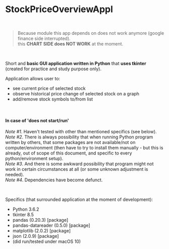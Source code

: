 # StockPriceOverviewAppl

<br>

> Because module this app depends on does 
> not work anymore (google finance side interrupted).<br>
> this **CHART SIDE does NOT WORK** at the moment.

<br>

Short and **basic GUI application written in Python** that **uses tkinter** (created for practice and study purpose only). 

Application allows user to:
- see current price of selected stock
- observe historical price change of selected stock on a graph
- add/remove stock symbols to/from list

<br>

#### In case of 'does not start/run'

*Note #1*. Haven't tested with other than mentioned specifics (see below).<br> 
*Note #2*. There is always possibility that when running Python program written by others, that some packages are not available/not on computer/environment (then have to try to install them manually - but this is already, out of scope of this document, and specific to every python/environment setup).<br>
*Note #3*. And there is some awkward possibility that program might not work in certain circumstances at all (or some unknown adjustment is needed).<br>
*Note #4*. Dependencies have become defunct.

<br>

Specifics (that surrounded application at the moment of development):
- Python 3.6.2
- tkinter 8.5
- pandas (0.20.3) [package]
- pandas-datareader (0.5.0) [package]
- matplotlib (2.0.2) [package]
- json (2.0.9) [package]
- (did run/tested under macOS 10)
